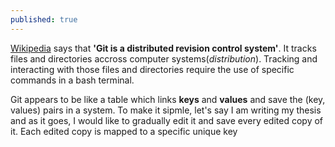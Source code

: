 ```yaml
---
published: true
---
```


[Wikipedia](https://en.wikipedia.org/wiki/Git) says that **'Git is a distributed revision control system'**. It tracks files and directories accross computer systems(_distribution_). Tracking and interacting with those files and directories require the use of specific commands in a bash terminal.

Git appears to be like a table which links **keys** and **values** and save the (key, values) pairs in a system. To make it sipmle, let's say I am writing my thesis and as it goes, I would like to gradually edit it and save every edited copy of it. Each edited copy is mapped to a specific unique key
